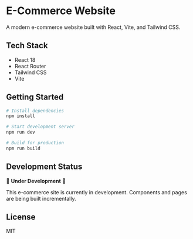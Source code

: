 # E-Commerce Website

A modern e-commerce website built with React, Vite, and Tailwind CSS.

## Tech Stack

- React 18
- React Router
- Tailwind CSS
- Vite

## Getting Started

```bash
# Install dependencies
npm install

# Start development server
npm run dev

# Build for production
npm run build
```

## Development Status

🚧 **Under Development** 🚧

This e-commerce site is currently in development. Components and pages are being built incrementally.

## License

MIT
